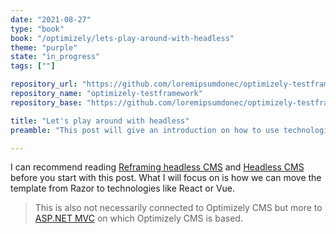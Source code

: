 ```yaml
---
date: "2021-08-27"
type: "book"
book: "/optimizely/lets-play-around-with-headless"
theme: "purple"
state: "in_progress"
tags: [""]

repository_url: "https://github.com/loremipsumdonec/optimizely-testframework"
repository_name: "optimizely-testframework"
repository_base: "https://github.com/loremipsumdonec/optimizely-testframework/blob/master/posts/lets_play_around_with_headless"

title: "Let's play around with headless"
preamble: "This post will give an introduction on how to use technologies such as React, Vue and Angular to build a front end with support for server-side rendering."

---
```


I can recommend reading [Reframing headless CMS](https://www.optimizely.com/insights/blog/reframing-headless-cms/) and [Headless CMS](https://www.optimizely.com/sv/optimization-glossary/headless-cms/) before you start with this post. What I will focus on is how we can move the template from Razor to technologies like React or Vue. 

> This is also not necessarily connected to Optimizely CMS but more to [ASP.NET MVC](https://dotnet.microsoft.com/apps/aspnet/mvc) on which Optimizely CMS is based.

